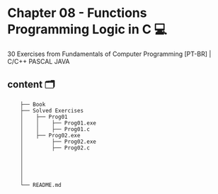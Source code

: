 # Chapter 08 - Functions Programming Logic in C 💻

30 Exercises from Fundamentals of Computer Programming [PT-BR] | C/C++ PASCAL JAVA

## content 🗂

        ├── Book                             
        ├── Solved Exercises  
        │    ├── Prog01  
        │    │    ├── Prog01.exe
        │    │    ├── Prog01.c
        │    ├── Prog02.exe
        │         ├── Prog02.exe
        │         ├── Prog02.c
        │ 
        │   
        │    
        │    
        │
        └── README.md
